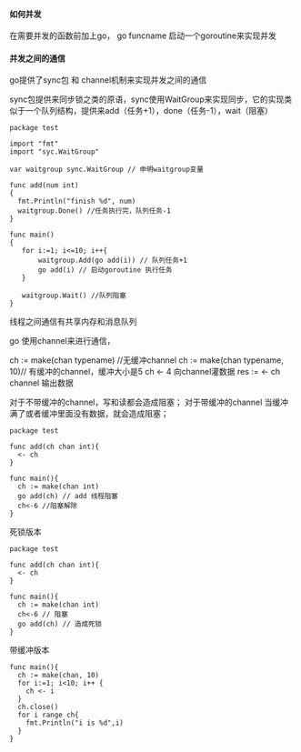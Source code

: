 #### 如何并发

在需要并发的函数前加上go， go funcname 启动一个goroutine来实现并发 

#### 并发之间的通信
go提供了sync包 和 channel机制来实现并发之间的通信

sync包提供来同步锁之类的原语，sync使用WaitGroup来实现同步，它的实现类似于一个队列结构，提供来add（任务+1），done（任务-1），wait（阻塞）

```
package test

import "fmt"
import "syc.WaitGroup"

var waitgroup sync.WaitGroup // 申明waitgroup变量

func add(num int)
{
  fmt.Println("finish %d", num)
  waitgroup.Done() //任务执行完，队列任务-1
}

func main()
{
   for i:=1; i<=10; i++{
       waitgroup.Add(go add(i)) // 队列任务+1
       go add(i) // 启动goroutine 执行任务
   }

   waitgroup.Wait() //队列阻塞
}
```

线程之间通信有共享内存和消息队列

go 使用channel来进行通信，

ch := make(chan typename) //无缓冲channel
ch := make(chan typename, 10)// 有缓冲的channel，缓冲大小是5
ch <- 4 向channel灌数据
res := <- ch channel 输出数据

对于不带缓冲的channel，写和读都会造成阻塞；
对于带缓冲的channel 当缓冲满了或者缓冲里面没有数据，就会造成阻塞；

```
package test

func add(ch chan int){
  <- ch
}

func main(){
  ch := make(chan int)
  go add(ch) // add 线程阻塞
  ch<-6 //阻塞解除
}
``` 

死锁版本
```
package test

func add(ch chan int){
  <- ch
}

func main(){
  ch := make(chan int)
  ch<-6 // 阻塞 
  go add(ch) // 造成死锁
}
```

带缓冲版本
```
func main(){
  ch := make(chan, 10)
  for i:=1; i<10; i++ {
    ch <- i
  }
  ch.close()
  for i range ch{
    fmt.Println("i is %d",i)
  }
}
```
